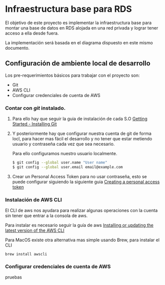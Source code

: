 # Infraestructura base para RDS

El objetivo de este proyecto es implementar la infraestructura base para montar una base de datos en RDS alojada en una red privada y lograr tener acceso a ella desde fuera.

La implementación será basada en el diagrama dispuesto en este mismo documento.

## Configuración de ambiente local de desarrollo

Los pre-requerimientos básicos para trabajar con el proyecto son:

- Git
- AWS CLI
- Configurar credenciales de cuenta de AWS 

### Contar con _git_ instalado.

1. Para ello hay que seguir la guia de instalación de cada S.O [Getting Started - Installing Git](https://git-scm.com/book/en/v2/Getting-Started-Installing-Git)

2. Y posteriormente hay que configurar nuestra cuenta de git de forma locl, para hacer mas fácil el desarrollo y no tener que estar metiendo usuario y contraseña cada vez que sea necesario.

    Para ello  configuramos nuestro usuario localmente.

    ```bash
    $ git config --global user.name "User name"
    $ git config --global user.email email@example.com
    ```
3. Crear un Personal Access Token para no usar contraseña, esto se puede configurar siguiendo la siguiente guia [Creating a personal access token](https://docs.github.com/en/authentication/keeping-your-account-and-data-secure/creating-a-personal-access-token)

### Instalación de AWS CLI

El CLI de aws nos ayudara para realizar algunas operaciones con la cuenta sin tener que entrar a la consola de aws.

Para instalar es necesario seguir la guía de aws [Installing or updating the latest version of the AWS CLI](https://docs.aws.amazon.com/cli/latest/userguide/getting-started-install.html)

Para MacOS existe otra alternativa mas simple usando Brew, para instalar el CLI

```install
brew install awscli
```

### Configurar credenciales de cuenta de AWS 

pruebas
